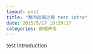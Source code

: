 ```yaml
---
layout: post
title: "我的前端之路 test intro"
date: 2015/5/17 10:29:17 
categories: 前端开发
---
```


test Introduction